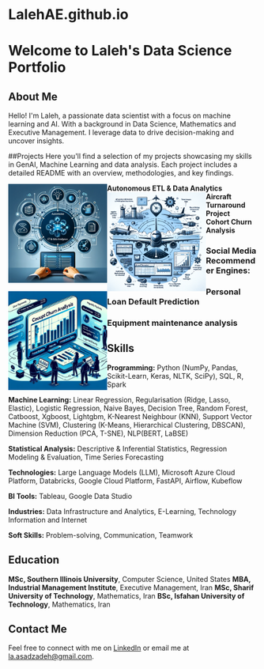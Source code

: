 # LalehAE.github.io

# Welcome to Laleh's Data Science Portfolio

## About Me
Hello! I'm Laleh, a passionate data scientist with a focus on machine learning and AI. With a background in Data Science, Mathematics and Executive Management. I leverage data to drive decision-making and uncover insights.

##Projects
Here you'll find a selection of my projects showcasing my skills in GenAI, Machine Learning and data analysis. Each project includes a detailed README with an overview, methodologies, and key findings.

<!DOCTYPE html>
<html>
<head>
  <link rel="stylesheet" type="text/css" href="styles.css">
</head>
<body>
  <div class="project">
    <img src="images/GenAI.png" alt="Project Image" width="200" align="left" />
    <b>Autonomous ETL & Data Analytics</b>
  </div>
  <div class="project">
  <img src="images/Aircraft.png" alt="Project Image" width="200" align="left" />
  <b>Aircraft Turnaround Project</b>
</div>
<div class="project">
  <img src="images/Cohort.png" alt="Project Image" width="200" align="left" />
  <b>Cohort Churn Analysis</b>
</div>
</body>
</html>




### Social Media Recommender Engines:

### Personal Loan Default Prediction

### Equipment maintenance analysis

## Skills
**Programming:** Python (NumPy, Pandas, Scikit-Learn, Keras, NLTK, SciPy), SQL, R, Spark 

**Machine Learning:** Linear Regression, Regularisation (Ridge, Lasso, Elastic), Logistic Regression, Naive Bayes, Decision Tree, Random Forest, Catboost, Xgboost, Lightgbm, K-Nearest Neighbour (KNN), Support Vector Machine (SVM), Clustering (K-Means, Hierarchical Clustering, DBSCAN), Dimension Reduction (PCA, T-SNE), NLP(BERT, LaBSE)

**Statistical Analysis:** Descriptive & Inferential Statistics, Regression Modeling & Evaluation, Time Series Forecasting

**Technologies:** Large Language Models (LLM), Microsoft Azure Cloud Platform, Databricks, Google Cloud Platform, FastAPI, Airflow, Kubeflow

**BI Tools:** Tableau, Google Data Studio

**Industries:** Data Infrastructure and Analytics, E-Learning, Technology Information and Internet

**Soft Skills:** Problem-solving, Communication, Teamwork

## Education
**MSc, Southern Illinois University**, Computer Science, United States
**MBA, Industrial Management Institute**, Executive Management, Iran
**MSc, Sharif University of Technology**, Mathematics, Iran
**BSc, Isfahan University of Technology**, Mathematics, Iran 


## Contact Me
Feel free to connect with me on [LinkedIn](https://www.linkedin.com/in/lalehas/) or email me at la.asadzadeh@gmail.com.
